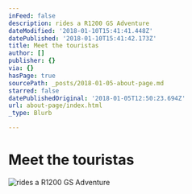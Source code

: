 ```yaml
---
inFeed: false
description: rides a R1200 GS Adventure
dateModified: '2018-01-10T15:41:41.448Z'
datePublished: '2018-01-10T15:41:42.173Z'
title: Meet the touristas
author: []
publisher: {}
via: {}
hasPage: true
sourcePath: _posts/2018-01-05-about-page.md
starred: false
datePublishedOriginal: '2018-01-05T12:50:23.694Z'
url: about-page/index.html
_type: Blurb

---
```

# Meet the touristas
![rides a R1200 GS Adventure](https://the-grid-user-content.s3-us-west-2.amazonaws.com/0623c732-6ebf-4404-9387-74d7bc95bbf4.jpg)